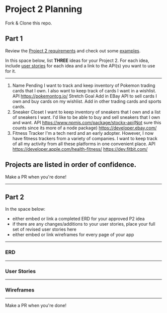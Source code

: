 # Project 2 Planning

Fork & Clone this repo.

## Part 1

Review the [Project 2 requirements](https://romebell.gitbook.io/sei-1019/projects/project-2) and check out some [examples](https://tmdarneille.gitbook.io/seirfx/11-projects/past-projects/project2).

In this space below, list **THREE** ideas for your Project 2. For each idea, include [user stories](https://revelry.co/user-stories-that-dont-suck/) for each idea and a link to the API(s) you want to use for it.

--------------------------------------------------------
1. Name Pending
I want to track and keep inventory of Pokemon trading cards that I own. I also want to keep track of cards I want in a wishlist.
API
https://pokemontcg.io/
Stretch Goal
Add in EBay API to sell cards I own and buy cards on my wishlist. Add in other trading cards and sports cards.
2. Sneaker Closet
I want to keep inventory of sneakers that I own and a list of sneakers I want. I'd like to be able to buy and sell sneakers that I own and want.
API
https://www.npmjs.com/package/stockx-api(Not sure this counts since its more of a node package)
https://developer.ebay.com/
3. Fitness Tracker
I'm a tech nerd and an early adopter. However, I now have fitness trackers from a variety of companies. I want to keep track of all my activity from all these platforms in one convenient place.
API
https://developer.apple.com/health-fitness/
https://dev.fitbit.com/

Projects are listed in order of confidence.
---------------------------------------------------------

Make a PR when you're done!

---

## Part 2

In the space below:
* either embed or link a completed ERD for your approved P2 idea
* if there are any changes/additions to your user stories, place your full set of revised user stories here
* either embed or link wireframes for every page of your app

----------------------------------------------------------
### ERD

----------------------------------------------------------
### User Stories

----------------------------------------------------------
### Wireframes

----------------------------------------------------------

Make a PR when you're done!
